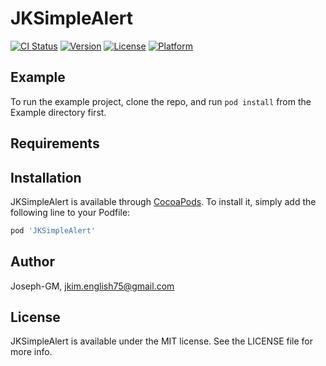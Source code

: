 # JKSimpleAlert

[![CI Status](https://img.shields.io/travis/Joseph-GM/JKSimpleAlert.svg?style=flat)](https://travis-ci.org/Joseph-GM/JKSimpleAlert)
[![Version](https://img.shields.io/cocoapods/v/JKSimpleAlert.svg?style=flat)](https://cocoapods.org/pods/JKSimpleAlert)
[![License](https://img.shields.io/cocoapods/l/JKSimpleAlert.svg?style=flat)](https://cocoapods.org/pods/JKSimpleAlert)
[![Platform](https://img.shields.io/cocoapods/p/JKSimpleAlert.svg?style=flat)](https://cocoapods.org/pods/JKSimpleAlert)

## Example

To run the example project, clone the repo, and run `pod install` from the Example directory first.

## Requirements

## Installation

JKSimpleAlert is available through [CocoaPods](https://cocoapods.org). To install
it, simply add the following line to your Podfile:

```ruby
pod 'JKSimpleAlert'
```

## Author

Joseph-GM, jkim.english75@gmail.com

## License

JKSimpleAlert is available under the MIT license. See the LICENSE file for more info.
